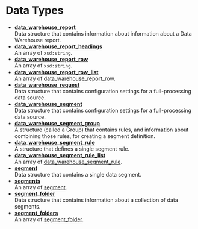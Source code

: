 # Data Types

 

- **[data_warehouse_report](../data_types/r_data_warehouse_report.md)**  
 Data structure that contains information about information about a Data Warehouse report.
- **[data_warehouse_report_headings](../data_types/r_data_warehouse_report_headings.md)**  
An array of `xsd:string`.
- **[data_warehouse_report_row](../data_types/r_data_warehouse_report_row.md)**  
An array of `xsd:string`.
- **[data_warehouse_report_row_list](../data_types/r_data_warehouse_report_row_list.md)**  
An array of [data_warehouse_report_row](r_data_warehouse_report_row.md#).
- **[data_warehouse_request](../data_types/r_data_warehouse_request.md)**  
 Data structure that contains configuration settings for a full-processing data source.
- **[data_warehouse_segment](../data_types/r_data_warehouse_segment.md)**  
 Data structure that contains configuration settings for a full-processing data source.
- **[data_warehouse_segment_group](../data_types/r_data_warehouse_segment_group.md)**  
A structure (called a Group) that contains rules, and information about combining those rules, for creating a segment definition.
- **[data_warehouse_segment_rule](../data_types/r_data_warehouse_segment_rule.md)**  
 A structure that defines a single segment rule.
- **[data_warehouse_segment_rule_list](../data_types/r_data_warehouse_segment_rule_list.md)**  
An array of [data_warehouse_segment_rule](r_data_warehouse_segment_rule.md#).
- **[segment](../data_types/r_segment.md)**  
 Data structure that contains a single data segment.
- **[segments](../data_types/r_segments.md)**  
An array of [segment](r_segment.md#).
- **[segment_folder](../data_types/r_segment_folder.md)**  
 Data structure that contains information about a collection of data segments.
- **[segment_folders](../data_types/r_segment_folders.md)**  
An array of [segment_folder](r_segment_folder.md#).

